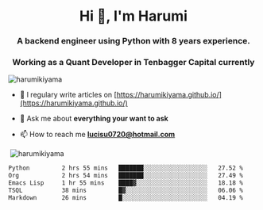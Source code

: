 <h1 align="center">Hi 👋, I'm Harumi</h1>
<h3 align="center">A backend engineer using <b>Python</b> with 8 years experience.</h3>
<h3 align="center">Working as a Quant Developer in <b>Tenbagger Capital</b> currently</h3>

<p align="left"> <img src="https://komarev.com/ghpvc/?username=harumikiyama" alt="harumikiyama" /> </p>


- 📝 I regulary write articles on [https://harumikiyama.github.io/](https://harumikiyama.github.io/)

- 💬 Ask me about **everything your want to ask**

- 📫 How to reach me **lucisu0720@hotmail.com**

<p>&nbsp;<img align="center" src="https://github-readme-stats.vercel.app/api?username=harumikiyama&show_icons=true" alt="harumikiyama" /></p>


<!--START_SECTION:waka-->

```txt
Python         2 hrs 55 mins   ███████░░░░░░░░░░░░░░░░░░   27.52 %
Org            2 hrs 54 mins   ███████░░░░░░░░░░░░░░░░░░   27.49 %
Emacs Lisp     1 hr 55 mins    ████▓░░░░░░░░░░░░░░░░░░░░   18.18 %
TSQL           38 mins         █▓░░░░░░░░░░░░░░░░░░░░░░░   06.06 %
Markdown       26 mins         █░░░░░░░░░░░░░░░░░░░░░░░░   04.19 %
```

<!--END_SECTION:waka-->
